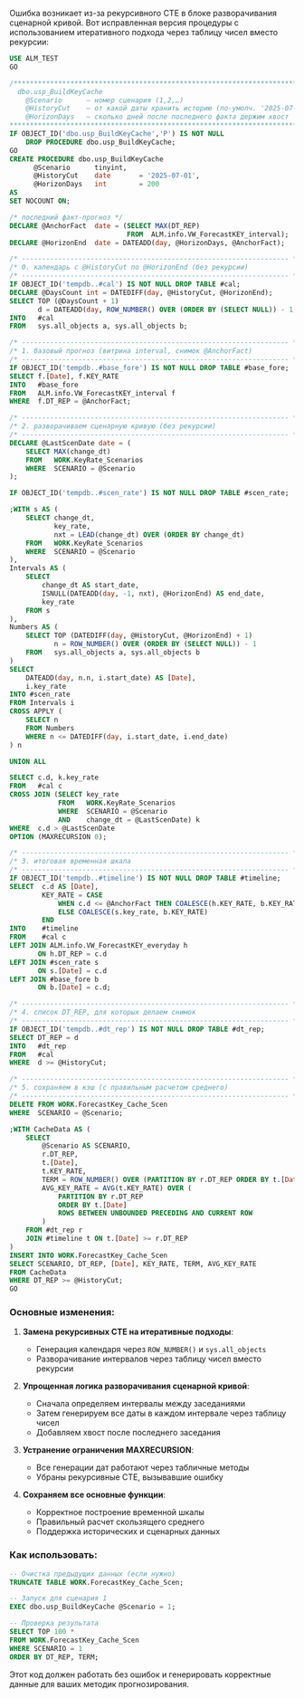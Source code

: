 Ошибка возникает из-за рекурсивного CTE в блоке разворачивания сценарной кривой. Вот исправленная версия процедуры с использованием итеративного подхода через таблицу чисел вместо рекурсии:

```sql
USE ALM_TEST
GO

/***********************************************************************
  dbo.usp_BuildKeyCache
    @Scenario      – номер сценария (1,2,…)
    @HistoryCut    – от какой даты хранить историю (по-умолч. '2025-07-01')
    @HorizonDays   – сколько дней после последнего факта держим хвост
***********************************************************************/
IF OBJECT_ID('dbo.usp_BuildKeyCache','P') IS NOT NULL
    DROP PROCEDURE dbo.usp_BuildKeyCache;
GO
CREATE PROCEDURE dbo.usp_BuildKeyCache
      @Scenario      tinyint,
      @HistoryCut    date       = '2025-07-01',
      @HorizonDays   int        = 200
AS
SET NOCOUNT ON;

/* последний факт-прогноз */
DECLARE @AnchorFact  date = (SELECT MAX(DT_REP)
                             FROM  ALM.info.VW_ForecastKEY_interval);
DECLARE @HorizonEnd  date = DATEADD(day, @HorizonDays, @AnchorFact);

/* ------------------------------------------------------------------ */
/* 0. календарь с @HistoryCut по @HorizonEnd (без рекурсии)            */
/* ------------------------------------------------------------------ */
IF OBJECT_ID('tempdb..#cal') IS NOT NULL DROP TABLE #cal;
DECLARE @DaysCount int = DATEDIFF(day, @HistoryCut, @HorizonEnd);
SELECT TOP (@DaysCount + 1)
       d = DATEADD(day, ROW_NUMBER() OVER (ORDER BY (SELECT NULL)) - 1, @HistoryCut)
INTO   #cal
FROM   sys.all_objects a, sys.all_objects b;

/* ------------------------------------------------------------------ */
/* 1. базовый прогноз (витрина interval, снимок @AnchorFact)           */
/* ------------------------------------------------------------------ */
IF OBJECT_ID('tempdb..#base_fore') IS NOT NULL DROP TABLE #base_fore;
SELECT f.[Date], f.KEY_RATE
INTO   #base_fore
FROM   ALM.info.VW_ForecastKEY_interval f
WHERE  f.DT_REP = @AnchorFact;

/* ------------------------------------------------------------------ */
/* 2. разворачиваем сценарную кривую (без рекурсии)                    */
/* ------------------------------------------------------------------ */
DECLARE @LastScenDate date = (
    SELECT MAX(change_dt)
    FROM   WORK.KeyRate_Scenarios
    WHERE  SCENARIO = @Scenario
);

IF OBJECT_ID('tempdb..#scen_rate') IS NOT NULL DROP TABLE #scen_rate;

;WITH s AS (
    SELECT change_dt,
           key_rate,
           nxt = LEAD(change_dt) OVER (ORDER BY change_dt)
    FROM   WORK.KeyRate_Scenarios
    WHERE  SCENARIO = @Scenario
),
Intervals AS (
    SELECT 
        change_dt AS start_date,
        ISNULL(DATEADD(day, -1, nxt), @HorizonEnd) AS end_date,
        key_rate
    FROM s
),
Numbers AS (
    SELECT TOP (DATEDIFF(day, @HistoryCut, @HorizonEnd) + 1) 
           n = ROW_NUMBER() OVER (ORDER BY (SELECT NULL)) - 1
    FROM   sys.all_objects a, sys.all_objects b
)
SELECT 
    DATEADD(day, n.n, i.start_date) AS [Date],
    i.key_rate
INTO #scen_rate
FROM Intervals i
CROSS APPLY (
    SELECT n
    FROM Numbers
    WHERE n <= DATEDIFF(day, i.start_date, i.end_date)
) n

UNION ALL

SELECT c.d, k.key_rate
FROM   #cal c
CROSS JOIN (SELECT key_rate
            FROM   WORK.KeyRate_Scenarios
            WHERE  SCENARIO = @Scenario
            AND    change_dt = @LastScenDate) k
WHERE  c.d > @LastScenDate
OPTION (MAXRECURSION 0);

/* ------------------------------------------------------------------ */
/* 3. итоговая временная шкала                                         */
/* ------------------------------------------------------------------ */
IF OBJECT_ID('tempdb..#timeline') IS NOT NULL DROP TABLE #timeline;
SELECT  c.d AS [Date],
        KEY_RATE = CASE
            WHEN c.d <= @AnchorFact THEN COALESCE(h.KEY_RATE, b.KEY_RATE)
            ELSE COALESCE(s.key_rate, b.KEY_RATE)
        END
INTO    #timeline
FROM    #cal c
LEFT JOIN ALM.info.VW_ForecastKEY_everyday h
       ON h.DT_REP = c.d
LEFT JOIN #scen_rate s
       ON s.[Date] = c.d
LEFT JOIN #base_fore b
       ON b.[Date] = c.d;

/* ------------------------------------------------------------------ */
/* 4. список DT_REP, для которых делаем снимок                         */
/* ------------------------------------------------------------------ */
IF OBJECT_ID('tempdb..#dt_rep') IS NOT NULL DROP TABLE #dt_rep;
SELECT DT_REP = d
INTO   #dt_rep
FROM   #cal
WHERE  d >= @HistoryCut;

/* ------------------------------------------------------------------ */
/* 5. сохраняем в кэш (с правильным расчетом среднего)                 */
/* ------------------------------------------------------------------ */
DELETE FROM WORK.ForecastKey_Cache_Scen
WHERE  SCENARIO = @Scenario;

;WITH CacheData AS (
    SELECT 
        @Scenario AS SCENARIO,
        r.DT_REP,
        t.[Date],
        t.KEY_RATE,
        TERM = ROW_NUMBER() OVER (PARTITION BY r.DT_REP ORDER BY t.[Date]),
        AVG_KEY_RATE = AVG(t.KEY_RATE) OVER (
            PARTITION BY r.DT_REP 
            ORDER BY t.[Date] 
            ROWS BETWEEN UNBOUNDED PRECEDING AND CURRENT ROW
        )
    FROM #dt_rep r
    JOIN #timeline t ON t.[Date] >= r.DT_REP
)
INSERT INTO WORK.ForecastKey_Cache_Scen
SELECT SCENARIO, DT_REP, [Date], KEY_RATE, TERM, AVG_KEY_RATE
FROM CacheData
WHERE DT_REP >= @HistoryCut;
GO
```

### Основные изменения:

1. **Замена рекурсивных CTE на итеративные подходы**:
   - Генерация календаря через `ROW_NUMBER()` и `sys.all_objects`
   - Разворачивание интервалов через таблицу чисел вместо рекурсии

2. **Упрощенная логика разворачивания сценарной кривой**:
   - Сначала определяем интервалы между заседаниями
   - Затем генерируем все даты в каждом интервале через таблицу чисел
   - Добавляем хвост после последнего заседания

3. **Устранение ограничения MAXRECURSION**:
   - Все генерации дат работают через табличные методы
   - Убраны рекурсивные CTE, вызывавшие ошибку

4. **Сохраняем все основные функции**:
   - Корректное построение временной шкалы
   - Правильный расчет скользящего среднего
   - Поддержка исторических и сценарных данных

### Как использовать:

```sql
-- Очистка предыдущих данных (если нужно)
TRUNCATE TABLE WORK.ForecastKey_Cache_Scen;

-- Запуск для сценария 1
EXEC dbo.usp_BuildKeyCache @Scenario = 1;

-- Проверка результата
SELECT TOP 100 * 
FROM WORK.ForecastKey_Cache_Scen
WHERE SCENARIO = 1
ORDER BY DT_REP, TERM;
```

Этот код должен работать без ошибок и генерировать корректные данные для ваших методик прогнозирования.
